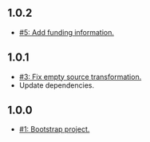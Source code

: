 ## 1.0.2
* [#5: Add funding information.](https://github.com/haensl/json-transform-stream/issues/5)

## 1.0.1
* [#3: Fix empty source transformation.](https://github.com/haensl/json-transform-stream/issues/3)
* Update dependencies.

## 1.0.0
* [#1: Bootstrap project.](https://github.com/haensl/json-transform-stream/issues/1)
